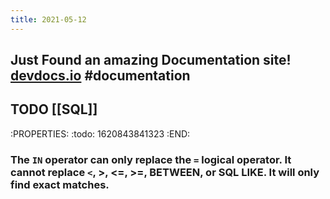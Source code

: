 ```yaml
---
title: 2021-05-12
---
```


## Just Found an amazing Documentation site! [devdocs.io](https://devdocs.io/) #documentation
## TODO [[SQL]]
:PROPERTIES:
:todo: 1620843841323
:END:
### The `IN` operator can only replace the `=` logical operator. It cannot replace `<`, >, <=, >=, BETWEEN, or SQL LIKE. It will only find exact matches.
